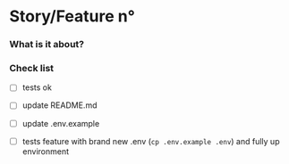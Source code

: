 # Story/Feature n° <number>

### What is it about?

<description>

### Check list

-   [ ] tests ok
-   [ ] update README.md
-   [ ] update .env.example
-   [ ] tests feature with brand new .env (`cp .env.example .env`) and fully up environment

